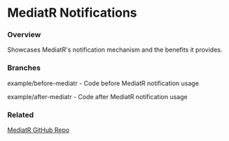 ﻿# MediatR Notifications
### Overview
Showcases MediatR's notification mechanism and the benefits it provides.

### Branches
example/before-mediatr - Code before MediatR notification usage

example/after-mediatr - Code after MediatR notification usage

### Related
[MediatR GitHub Repo](https://github.com/jbogard/MediatR)